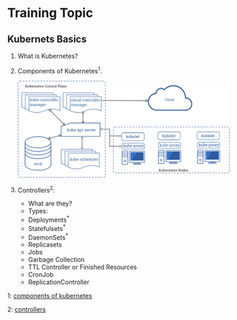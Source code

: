 # Training Topic

## Kubernets Basics

1. What is Kubernetes?

2. Components of Kubernetes<sup>1</sup>.

   ![image of components](images/components-of-kubernetes.png)

3. Controllers<sup>2</sup>:
   - What are they?
   - Types:
   - Deployments<sup>\*</sup>
   - Statefulsets<sup>\*</sup>
   - DaemonSets<sup>\*</sup>
   - Replicasets
   - Jobs
   - Garbage Collection
   - TTL Controller or Finished Resources
   - CronJob
   - ReplicationController

1: [components of kubernetes](https://kubernetes.io/docs/concepts/overview/components/)

2: [controllers](https://kubernetes.io/docs/concepts/workloads/controllers/)
